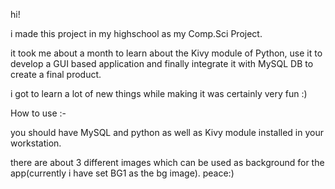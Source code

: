 hi!

i made this project in my highschool as my Comp.Sci Project.

it took me about a month to learn about the Kivy module of Python, use it to develop a GUI based application and finally integrate it with MySQL DB to create a final product. 

i got to learn a lot of new things while making it was certainly very fun :)

How to use :-

you should have MySQL and python as well as Kivy module installed in your workstation.

there are about 3 different images which can be used as background for the app(currently i have set BG1 as the bg image).
peace:)
